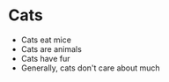 Cats
====

* Cats eat mice
* Cats are animals
* Cats have fur
* Generally, cats don't care about much
